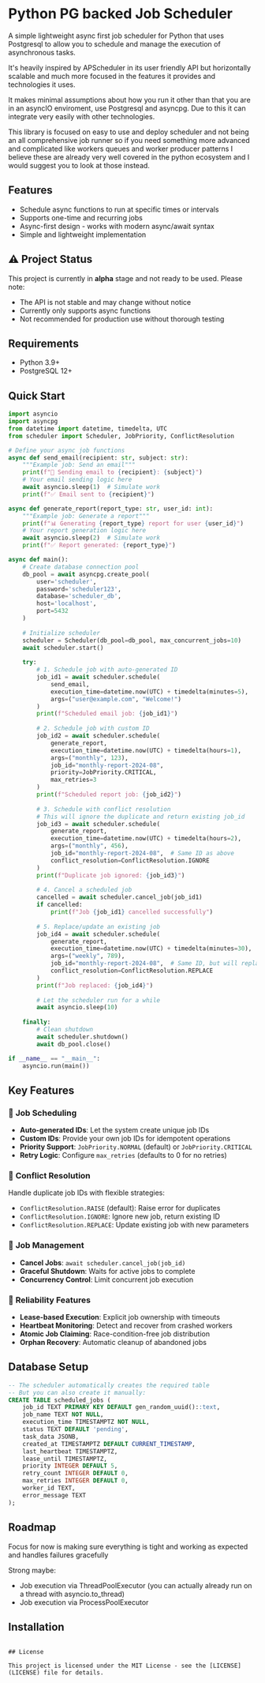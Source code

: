 # Python PG backed Job Scheduler

A simple lightweight async first job scheduler for Python that uses Postgresql to allow you to schedule and manage the execution of asynchronous tasks.

It's heavily inspired by APScheduler in its user friendly API but horizontally scalable and much more focused in the features it provides and technologies it uses.

It makes minimal assumptions about how you run it other than that you are in an asyncIO enviroment, use Postgresql and asyncpg. Due to this it can integrate very easily with other technologies.

This library is focused on easy to use and deploy scheduler and not being an all comprehensive job runner so if you need something more advanced and complicated like workers queues and worker producer patterns I believe these are already very well covered in the python ecosystem and I would suggest you to look at those instead.

## Features

- Schedule async functions to run at specific times or intervals
- Supports one-time and recurring jobs
- Async-first design - works with modern async/await syntax
- Simple and lightweight implementation

## ⚠️ Project Status

This project is currently in **alpha** stage and not ready to be used. Please note:
- The API is not stable and may change without notice
- Currently only supports async functions
- Not recommended for production use without thorough testing

## Requirements

- Python 3.9+
- PostgreSQL 12+

## Quick Start

```python
import asyncio
import asyncpg
from datetime import datetime, timedelta, UTC
from scheduler import Scheduler, JobPriority, ConflictResolution

# Define your async job functions
async def send_email(recipient: str, subject: str):
    """Example job: Send an email"""
    print(f"📧 Sending email to {recipient}: {subject}")
    # Your email sending logic here
    await asyncio.sleep(1)  # Simulate work
    print(f"✅ Email sent to {recipient}")

async def generate_report(report_type: str, user_id: int):
    """Example job: Generate a report"""
    print(f"📊 Generating {report_type} report for user {user_id}")
    # Your report generation logic here
    await asyncio.sleep(2)  # Simulate work
    print(f"✅ Report generated: {report_type}")

async def main():
    # Create database connection pool
    db_pool = await asyncpg.create_pool(
        user='scheduler',
        password='scheduler123',
        database='scheduler_db',
        host='localhost',
        port=5432
    )
    
    # Initialize scheduler
    scheduler = Scheduler(db_pool=db_pool, max_concurrent_jobs=10)
    await scheduler.start()
    
    try:
        # 1. Schedule job with auto-generated ID
        job_id1 = await scheduler.schedule(
            send_email,
            execution_time=datetime.now(UTC) + timedelta(minutes=5),
            args=("user@example.com", "Welcome!")
        )
        print(f"Scheduled email job: {job_id1}")
        
        # 2. Schedule job with custom ID
        job_id2 = await scheduler.schedule(
            generate_report,
            execution_time=datetime.now(UTC) + timedelta(hours=1),
            args=("monthly", 123),
            job_id="monthly-report-2024-08",
            priority=JobPriority.CRITICAL,
            max_retries=3
        )
        print(f"Scheduled report job: {job_id2}")
        
        # 3. Schedule with conflict resolution
        # This will ignore the duplicate and return existing job_id
        job_id3 = await scheduler.schedule(
            generate_report,
            execution_time=datetime.now(UTC) + timedelta(hours=2),
            args=("monthly", 456),
            job_id="monthly-report-2024-08",  # Same ID as above
            conflict_resolution=ConflictResolution.IGNORE
        )
        print(f"Duplicate job ignored: {job_id3}")
        
        # 4. Cancel a scheduled job
        cancelled = await scheduler.cancel_job(job_id1)
        if cancelled:
            print(f"Job {job_id1} cancelled successfully")
        
        # 5. Replace/update an existing job
        job_id4 = await scheduler.schedule(
            generate_report,
            execution_time=datetime.now(UTC) + timedelta(minutes=30),
            args=("weekly", 789),
            job_id="monthly-report-2024-08",  # Same ID, but will replace
            conflict_resolution=ConflictResolution.REPLACE
        )
        print(f"Job replaced: {job_id4}")
        
        # Let the scheduler run for a while
        await asyncio.sleep(10)
        
    finally:
        # Clean shutdown
        await scheduler.shutdown()
        await db_pool.close()

if __name__ == "__main__":
    asyncio.run(main())
```

## Key Features

### 🎯 **Job Scheduling**
- **Auto-generated IDs**: Let the system create unique job IDs
- **Custom IDs**: Provide your own job IDs for idempotent operations
- **Priority Support**: `JobPriority.NORMAL` (default) or `JobPriority.CRITICAL`
- **Retry Logic**: Configure `max_retries` (defaults to 0 for no retries)

### 🔄 **Conflict Resolution**
Handle duplicate job IDs with flexible strategies:
- `ConflictResolution.RAISE` (default): Raise error for duplicates
- `ConflictResolution.IGNORE`: Ignore new job, return existing ID
- `ConflictResolution.REPLACE`: Update existing job with new parameters

### 🛑 **Job Management**
- **Cancel Jobs**: `await scheduler.cancel_job(job_id)`
- **Graceful Shutdown**: Waits for active jobs to complete
- **Concurrency Control**: Limit concurrent job execution

### 🔧 **Reliability Features**
- **Lease-based Execution**: Explicit job ownership with timeouts
- **Heartbeat Monitoring**: Detect and recover from crashed workers
- **Atomic Job Claiming**: Race-condition-free job distribution
- **Orphan Recovery**: Automatic cleanup of abandoned jobs

## Database Setup

```sql
-- The scheduler automatically creates the required table
-- But you can also create it manually:
CREATE TABLE scheduled_jobs (
    job_id TEXT PRIMARY KEY DEFAULT gen_random_uuid()::text,
    job_name TEXT NOT NULL,
    execution_time TIMESTAMPTZ NOT NULL,
    status TEXT DEFAULT 'pending',
    task_data JSONB,
    created_at TIMESTAMPTZ DEFAULT CURRENT_TIMESTAMP,
    last_heartbeat TIMESTAMPTZ,
    lease_until TIMESTAMPTZ,
    priority INTEGER DEFAULT 5,
    retry_count INTEGER DEFAULT 0,
    max_retries INTEGER DEFAULT 0,
    worker_id TEXT,
    error_message TEXT
);
```

## Roadmap
Focus for now is making sure everything is tight and working as expected and handles failures gracefully

Strong maybe:
- Job execution via ThreadPoolExecutor (you can actually already run on a thread with asyncio.to_thread)
- Job execution via ProcessPoolExecutor

## Installation

```

## License

This project is licensed under the MIT License - see the [LICENSE](LICENSE) file for details.
